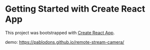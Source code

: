 # Getting Started with Create React App

This project was bootstrapped with [Create React App](https://github.com/facebook/create-react-app).

demo: https://pablodons.github.io/remote-stream-camera/